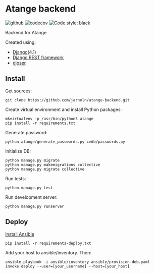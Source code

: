 # Atange backend

[![github](https://github.com/jarnoln/atange-backend/actions/workflows/django.yml/badge.svg)](https://github.com/jarnoln/atange-backend/actions/workflows/django.yml)
[![codecov](https://codecov.io/gh/jarnoln/atange-backend/branch/main/graph/badge.svg)](https://codecov.io/gh/jarnoln/atange-backend)
[![Code style: black](https://img.shields.io/badge/code%20style-black-000000.svg)](https://github.com/psf/black)

Backend for Atange

Created using:
* [Django](https://www.djangoproject.com/)(4.1)
* [Django REST framework](https://www.django-rest-framework.org/)
* [djoser](https://djoser.readthedocs.io)


Install
-------

Get sources:

    git clone https://github.com/jarnoln/atange-backend.git

Create virtual environment and install Python packages:

    mkvirtualenv -p /usr/bin/python3 atange
    pip install -r requirements.txt

Generate password:

    python atange/generate_passwords.py cvdb/passwords.py

Initialize DB:

    python manage.py migrate
    python manage.py makemigrations collective
    python manage.py migrate collective

Run tests:

    python manage.py test

Run development server:

    python manage.py runserver



Deploy
------

[Install Ansible](https://docs.ansible.com/ansible/latest/installation_guide/intro_installation.html)

    pip install -r requirements-deploy.txt

Add your host to ansible/inventory. Then:

    ansible-playbook -i ansible/inventory ansible/provision-deb.yaml
    invoke deploy --user=[your_username] --host=[your_host]
